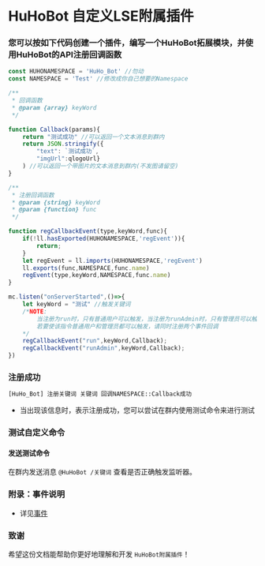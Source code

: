 # HuHoBot 自定义LSE附属插件

### 您可以按如下代码创建一个插件，编写一个HuHoBot拓展模块，并使用HuHoBot的API注册回调函数

```javascript
const HUHONAMESPACE = 'HuHo_Bot' //勿动
const NAMESPACE = 'Test' //修改成你自己想要的Namespace

/**
 * 回调函数
 * @param {array} keyWord
 */

function Callback(params){ 
    return "测试成功" //可以返回一个文本消息到群内
    return JSON.stringify({
        "text": `测试成功`,
        "imgUrl":qlogoUrl}
    ) //可以返回一个带图片的文本消息到群内(不发图请留空)
}

/**
 * 注册回调函数
 * @param {string} keyWord
 * @param {function} func
 */

function regCallbackEvent(type,keyWord,func){
    if(!ll.hasExported(HUHONAMESPACE,'regEvent')){
        return;
    }
    let regEvent = ll.imports(HUHONAMESPACE,'regEvent')
    ll.exports(func,NAMESPACE,func.name)
    regEvent(type,keyWord,NAMESPACE,func.name)
}

mc.listen("onServerStarted",()=>{
    let keyWord = "测试" //触发关键词
    /*NOTE:
        当注册为run时，只有普通用户可以触发，当注册为runAdmin时，只有管理员可以触发
        若要使该指令普通用户和管理员都可以触发，请同时注册两个事件回调
    */
    regCallbackEvent("run",keyWord,Callback); 
    regCallbackEvent("runAdmin",keyWord,Callback);
})
```

### 注册成功
```bash
[HuHo_Bot] 注册关键词 关键词 回调NAMESPACE::Callback成功
```

- 当出现该信息时，表示注册成功，您可以尝试在群内使用测试命令来进行测试

### 测试自定义命令

#### 发送测试命令

在群内发送消息 `@HuHoBot /关键词` 查看是否正确触发监听器。

### 附录：事件说明
- 详见[事件](Events.md)

### 致谢
希望这份文档能帮助你更好地理解和开发 `HuHoBot附属插件`！